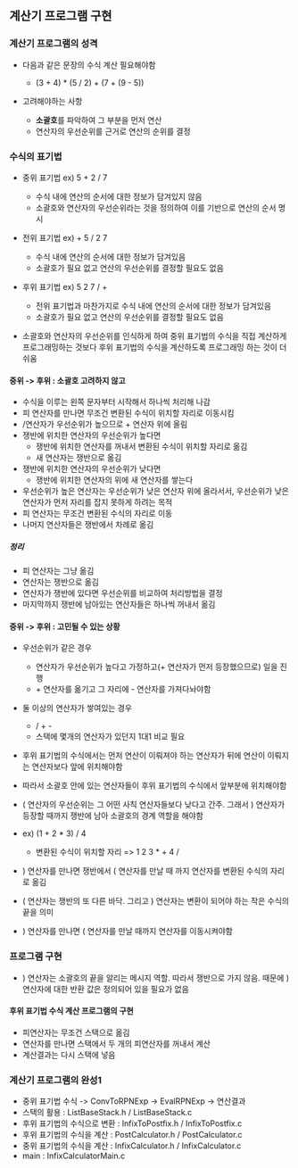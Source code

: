 ## 계산기 프로그램 구현

### 계산기 프로그램의 성격

- 다음과 같은 문장의 수식 계산 필요해야함

  - (3 + 4) \* (5 / 2) + (7 + (9 - 5))

- 고려해야하는 사항
  - **소괄호**를 파악하여 그 부분을 먼저 연산
  - 연산자의 우선순위를 근거로 연산의 순위를 결정

### 수식의 표기법

- 중위 표기법 ex) 5 + 2 / 7

  - 수식 내에 연산의 순서에 대한 정보가 담겨있지 않음
  - 소괄호와 연산자의 우선순위라는 것을 정의하여 이를 기반으로 연산의 순서 명시

- 전위 표기법 ex) + 5 / 2 7

  - 수식 내에 연산의 순서에 대한 정보가 담겨있음
  - 소괄호가 필요 없고 연산의 우선순위를 결정할 필요도 없음

- 후위 표기법 ex) 5 2 7 / +

  - 전위 표기법과 마찬가지로 수식 내에 연산의 순서에 대한 정보가 담겨있음
  - 소괄호가 필요 없고 연산의 우선순위를 결정할 필요도 없음

- 소괄호와 연산자의 우선순위를 인식하게 하여 중위 표기법의 수식을 직접 계산하게 프로그래밍하는 것보다 후위 표기법의 수식을 계산하도록 프로그래밍 하는 것이 더 쉬움

#### 중위 -> 후위 : 소괄호 고려하지 않고

- 수식을 이루는 왼쪽 문자부터 시작해서 하나씩 처리해 나감
- 피 연산자를 만나면 무조건 변환된 수식이 위치할 자리로 이동시킴
- /연산자가 우선순위가 높으므로 + 연산자 위에 올림
- 쟁반에 위치한 연산자의 우선순위가 높다면
  - 쟁반에 위치한 연산자를 꺼내서 변환된 수식이 위치할 자리로 옮김
  - 새 연산자는 쟁반으로 옮김
- 쟁반에 위치한 연산자의 우선순위가 낮다면
  - 쟁반에 위치한 연산자의 위에 새 연산자를 쌓는다
- 우선순위가 높은 연산자는 우선순위가 낮은 연산자 위에 올라서서, 우선순위가 낮은 연산자가 먼저 자리를 잡지 못하게 하려는 목적
- 피 연산자는 무조건 변환된 수식의 자리로 이동
- 나머지 연산자들은 쟁반에서 차례로 옮김

##### 정리

- 피 연산자는 그냥 옮김
- 연산자는 쟁반으로 옮김
- 연산자가 쟁반에 있다면 우선순위를 비교하여 처리방법을 결정
- 마지막까지 쟁반에 남아있는 연산자들은 하나씩 꺼내서 옮김

#### 중위 -> 후위 : 고민될 수 있는 상황

- 우선순위가 같은 경우
  - 연산자가 우선순위가 높다고 가정하고(+ 연산자가 먼저 등장했으므로) 일을 진행
  - \+ 연산자를 옮기고 그 자리에 \- 연산자를 가져다놔야함
- 둘 이상의 연산자가 쌓여있는 경우

  - / \+ \-
  - 스택에 몇개의 연산자가 있던지 1대1 비교 필요

- 후위 표기법의 수식에서는 먼저 연산이 이뤄져야 하는 연산자가 뒤에 연산이 이뤄지는 연산자보다 앞에 위치해야함
- 따라서 소괄호 안에 있는 연산자들이 후위 표기법의 수식에서 앞부분에 위치해야함
- ( 연산자의 우선순위는 그 어떤 사칙 연산자들보다 낮다고 간주. 그래서 ) 연산자가 등장할 때까지 쟁반에 남아 소괄호의 경계 역할을 해야함
- ex) (1 + 2 \* 3) / 4
  - 변환된 수식이 위치할 자리 => 1 2 3 \* + 4 /
- ) 연산자를 만나면 쟁반에서 ( 연산자를 만날 때 까지 연산자를 변환된 수식의 자리로 옮김
- ( 연산자는 쟁반의 또 다른 바닥. 그리고 ) 연산자는 변환이 되어야 하는 작은 수식의 끝을 의미
- ) 연산자를 만나면 ( 연산자를 만날 때까지 연산자를 이동시켜야함

### 프로그램 구현

- ) 연산자는 소괄호의 끝을 알리는 메시지 역할. 따라서 쟁반으로 가지 않음. 때문에 ) 연산자에 대한 반환 값은 정의되어 있을 필요가 없음

#### 후위 표기법 수식 계산 프로그램의 구현

- 피연산자는 무조건 스택으로 옮김
- 연산자를 만나면 스택에서 두 개의 피연산자를 꺼내서 계산
- 계산결과는 다시 스택에 넣음

### 계산기 프로그램의 완성1

- 중위 표기법 수식 -> ConvToRPNExp -> EvalRPNExp -> 연산결과
- 스택의 활용 : ListBaseStack.h / ListBaseStack.c
- 후위 표기법의 수식으로 변환 : InfixToPostfix.h / InfixToPostfix.c
- 후위 표기법의 수식을 계산 : PostCalculator.h / PostCalculator.c
- 중위 표기법의 수식을 계산 : InfixCalculator.h / InfixCalculator.c
- main : InfixCalculatorMain.c
